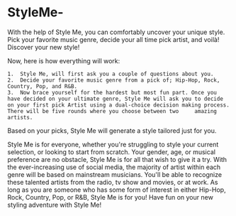 # StyleMe-
With the help of Style Me, you can comfortably uncover your unique style. Pick your favorite music genre, decide your all time pick artist, and voilà! Discover your new style! 

Now, here is how everything will work:

    1.	Style Me, will first ask you a couple of questions about you.
    2.	Decide your favorite music genre from a pick of; Hip-Hop, Rock, Country, Pop, and R&B.
    3.	Now brace yourself for the hardest but most fun part. Once you have decided on your ultimate genre, Style Me will ask you to decide on your first pick Artist using a dual-choice decision making process. There will be five rounds where you choose between two     amazing artists.
    
Based on your picks, Style Me will generate a style tailored just for you.

Style Me is for everyone, whether you're struggling to style your current selection, or looking to start from scratch. Your gender, age, or musical preference are no obstacle, Style Me is for all that wish to give it a try. With the ever-increasing use of social media, the majority of artist within each genre will be based on mainstream musicians. You'll be able to recognize these talented artists from the radio, tv show and movies, or at work. As long as you are someone who has some form of interest in either Hip-Hop, Rock, Country, Pop, or R&B, Style Me is for you!
Have fun on your new styling adventure with Style Me!
